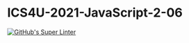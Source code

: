 # ICS4U-2021-JavaScript-2-06
[![GitHub's Super Linter](https://github.com/patrick-gemmell/ICS4U-2021-JavaScript-2-06/workflows/GitHub's%20Super%20Linter/badge.svg)](https://github.com/patrick-gemmell/ICS4U-2021-JavaScript-2-06/actions)
